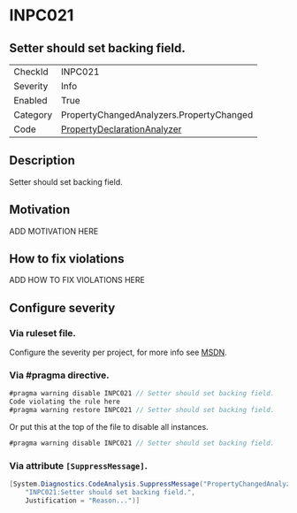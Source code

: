 # INPC021
## Setter should set backing field.

<!-- start generated table -->
<table>
  <tr>
    <td>CheckId</td>
    <td>INPC021</td>
  </tr>
  <tr>
    <td>Severity</td>
    <td>Info</td>
  </tr>
  <tr>
    <td>Enabled</td>
    <td>True</td>
  </tr>
  <tr>
    <td>Category</td>
    <td>PropertyChangedAnalyzers.PropertyChanged</td>
  </tr>
  <tr>
    <td>Code</td>
    <td><a href="https://github.com/DotNetAnalyzers/PropertyChangedAnalyzers/blob/master/PropertyChangedAnalyzers/NodeAnalyzers/PropertyDeclarationAnalyzer.cs">PropertyDeclarationAnalyzer</a></td>
  </tr>
</table>
<!-- end generated table -->

## Description

Setter should set backing field.

## Motivation

ADD MOTIVATION HERE

## How to fix violations

ADD HOW TO FIX VIOLATIONS HERE

<!-- start generated config severity -->
## Configure severity

### Via ruleset file.

Configure the severity per project, for more info see [MSDN](https://msdn.microsoft.com/en-us/library/dd264949.aspx).

### Via #pragma directive.
```C#
#pragma warning disable INPC021 // Setter should set backing field.
Code violating the rule here
#pragma warning restore INPC021 // Setter should set backing field.
```

Or put this at the top of the file to disable all instances.
```C#
#pragma warning disable INPC021 // Setter should set backing field.
```

### Via attribute `[SuppressMessage]`.

```C#
[System.Diagnostics.CodeAnalysis.SuppressMessage("PropertyChangedAnalyzers.PropertyChanged", 
    "INPC021:Setter should set backing field.", 
    Justification = "Reason...")]
```
<!-- end generated config severity -->